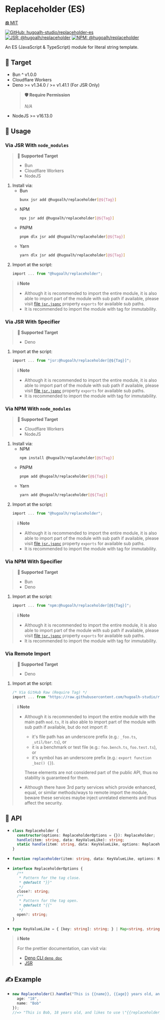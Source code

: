 # Replaceholder (ES)

[**⚖️** MIT](./LICENSE.md)

[![GitHub: hugoalh-studio/replaceholder-es](https://img.shields.io/github/v/release/hugoalh-studio/replaceholder-es?label=hugoalh-studio/replaceholder-es&labelColor=181717&logo=github&logoColor=ffffff&sort=semver&style=flat "GitHub: hugoalh-studio/replaceholder-es")](https://github.com/hugoalh-studio/replaceholder-es)
[![JSR: @hugoalh/replaceholder](https://img.shields.io/jsr/v/@hugoalh/replaceholder?label=JSR%20@hugoalh/replaceholder&labelColor=F7DF1E&logoColor=000000&style=flat "JSR: @hugoalh/replaceholder")](https://jsr.io/@hugoalh/replaceholder)
[![NPM: @hugoalh/replaceholder](https://img.shields.io/npm/v/@hugoalh/replaceholder?label=@hugoalh/replaceholder&labelColor=CB3837&logo=npm&logoColor=ffffff&style=flat "NPM: @hugoalh/replaceholder")](https://www.npmjs.com/package/@hugoalh/replaceholder)

An ES (JavaScript & TypeScript) module for literal string template.

## 🎯 Target

- Bun ^ v1.0.0
- Cloudflare Workers
- Deno >= v1.34.0 / >= v1.41.1 (For JSR Only)
  > **🛡️ Require Permission**
  >
  > *N/A*
- NodeJS >= v16.13.0

## 🔰 Usage

### Via JSR With `node_modules`

> **🎯 Supported Target**
>
> - Bun
> - Cloudflare Workers
> - NodeJS

1. Install via:
    - Bun
      ```sh
      bunx jsr add @hugoalh/replaceholder[@${Tag}]
      ```
    - NPM
      ```sh
      npx jsr add @hugoalh/replaceholder[@${Tag}]
      ```
    - PNPM
      ```sh
      pnpm dlx jsr add @hugoalh/replaceholder[@${Tag}]
      ```
    - Yarn
      ```sh
      yarn dlx jsr add @hugoalh/replaceholder[@${Tag}]
      ```
2. Import at the script:
    ```ts
    import ... from "@hugoalh/replaceholder";
    ```

> **ℹ️ Note**
>
> - Although it is recommended to import the entire module, it is also able to import part of the module with sub path if available, please visit [file `jsr.jsonc`](./jsr.jsonc) property `exports` for available sub paths.
> - It is recommended to import the module with tag for immutability.

### Via JSR With Specifier

> **🎯 Supported Target**
>
> - Deno

1. Import at the script:
    ```ts
    import ... from "jsr:@hugoalh/replaceholder[@${Tag}]";
    ```

> **ℹ️ Note**
>
> - Although it is recommended to import the entire module, it is also able to import part of the module with sub path if available, please visit [file `jsr.jsonc`](./jsr.jsonc) property `exports` for available sub paths.
> - It is recommended to import the module with tag for immutability.

### Via NPM With `node_modules`

> **🎯 Supported Target**
>
> - Cloudflare Workers
> - NodeJS

1. Install via:
    - NPM
      ```sh
      npm install @hugoalh/replaceholder[@${Tag}]
      ```
    - PNPM
      ```sh
      pnpm add @hugoalh/replaceholder[@${Tag}]
      ```
    - Yarn
      ```sh
      yarn add @hugoalh/replaceholder[@${Tag}]
      ```
2. Import at the script:
    ```ts
    import ... from "@hugoalh/replaceholder";
    ```

> **ℹ️ Note**
>
> - Although it is recommended to import the entire module, it is also able to import part of the module with sub path if available, please visit [file `jsr.jsonc`](./jsr.jsonc) property `exports` for available sub paths.
> - It is recommended to import the module with tag for immutability.

### Via NPM With Specifier

> **🎯 Supported Target**
>
> - Bun
> - Deno

1. Import at the script:
    ```ts
    import ... from "npm:@hugoalh/replaceholder[@${Tag}]";
    ```

> **ℹ️ Note**
>
> - Although it is recommended to import the entire module, it is also able to import part of the module with sub path if available, please visit [file `jsr.jsonc`](./jsr.jsonc) property `exports` for available sub paths.
> - It is recommended to import the module with tag for immutability.

### Via Remote Import

> **🎯 Supported Target**
>
> - Deno

1. Import at the script:
    ```ts
    /* Via GitHub Raw (Require Tag) */
    import ... from "https://raw.githubusercontent.com/hugoalh-studio/replaceholder-es/${Tag}/mod.ts";
    ```

> **ℹ️ Note**
>
> - Although it is recommended to import the entire module with the main path `mod.ts`, it is also able to import part of the module with sub path if available, but do not import if:
>
>   - it's file path has an underscore prefix (e.g.: `_foo.ts`, `_util/bar.ts`), or
>   - it is a benchmark or test file (e.g.: `foo.bench.ts`, `foo.test.ts`), or
>   - it's symbol has an underscore prefix (e.g.: `export function _baz() {}`).
>
>   These elements are not considered part of the public API, thus no stability is guaranteed for them.
> - Although there have 3rd party services which provide enhanced, equal, or similar methods/ways to remote import the module, beware these services maybe inject unrelated elements and thus affect the security.

## 🧩 API

- ```ts
  class Replaceholder {
    constructor(options: ReplaceholderOptions = {}): Replaceholder;
    handle(item: string, data: KeyValueLike): string;
    static handle(item: string, data: KeyValueLike, options: ReplaceholderOptions = {}): string;
  }
  ```
- ```ts
  function replaceholder(item: string, data: KeyValueLike, options: ReplaceholderOptions = {}): string;
  ```
- ```ts
  interface ReplaceholderOptions {
    /**
     * Pattern for the tag close.
     * @default "}}"
     */
    close?: string;
    /**
     * Pattern for the tag open.
     * @default "{{"
     */
    open?: string;
  }
  ```
- ```ts
  type KeyValueLike = { [key: string]: string; } | Map<string, string> | Record<string, string>;
  ```

> **ℹ️ Note**
>
> For the prettier documentation, can visit via:
>
> - [Deno CLI `deno doc`](https://deno.land/manual/tools/documentation_generator)
> - [JSR](https://jsr.io/@hugoalh/replaceholder)

## ✍️ Example

- ```ts
  new Replaceholder().handle("This is {{name}}, {{age}} years old, and likes to use \"\\{{replaceholder}}\"!", {
    age: "18",
    name: "Bob"
  });
  //=> "This is Bob, 18 years old, and likes to use \"{{replaceholder}}\"!"
  ```
